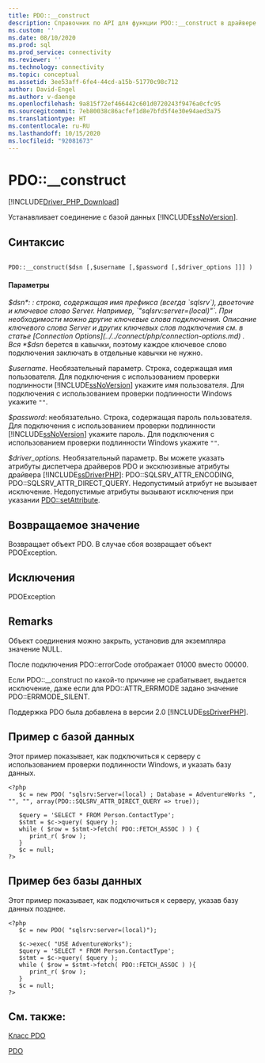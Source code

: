 ```yaml
---
title: PDO::__construct
description: Справочник по API для функции PDO::__construct в драйвере Microsoft PDO_SQLSRV для PHP для SQL Server.
ms.custom: ''
ms.date: 08/10/2020
ms.prod: sql
ms.prod_service: connectivity
ms.reviewer: ''
ms.technology: connectivity
ms.topic: conceptual
ms.assetid: 3ee53aff-6fe4-44cd-a15b-51770c98c712
author: David-Engel
ms.author: v-daenge
ms.openlocfilehash: 9a815f72ef466442c601d0720243f9476a0cfc95
ms.sourcegitcommit: 7eb80038c86acfef1d8e7bfd5f4e30e94aed3a75
ms.translationtype: HT
ms.contentlocale: ru-RU
ms.lasthandoff: 10/15/2020
ms.locfileid: "92081673"
---
```

# <a name="pdo__construct"></a>PDO::__construct
[!INCLUDE[Driver_PHP_Download](../../includes/driver_php_download.md)]

Устанавливает соединение с базой данных [!INCLUDE[ssNoVersion](../../includes/ssnoversion-md.md)].  
  
## <a name="syntax"></a>Синтаксис  
  
```  
  
PDO::__construct($dsn [,$username [,$password [,$driver_options ]]] )  
```  
  
#### <a name="parameters"></a>Параметры  
*$dsn*: : строка, содержащая имя префикса (всегда `sqlsrv`), двоеточие и ключевое слово Server. Например, `"sqlsrv:server=(local)"`. При необходимости можно другие ключевые слова подключения. Описание ключевого слова Server и других ключевых слов подключения см. в статье [Connection Options](../../connect/php/connection-options.md) . Вся *$dsn* берется в кавычки, поэтому каждое ключевое слово подключения заключать в отдельные кавычки не нужно.  
  
*$username.* Необязательный параметр. Строка, содержащая имя пользователя. Для подключения с использованием проверки подлинности [!INCLUDE[ssNoVersion](../../includes/ssnoversion-md.md)] укажите имя пользователя. Для подключения с использованием проверки подлинности Windows укажите `""`.  
  
*$password*: необязательно. Строка, содержащая пароль пользователя. Для подключения с использованием проверки подлинности [!INCLUDE[ssNoVersion](../../includes/ssnoversion-md.md)] укажите пароль. Для подключения с использованием проверки подлинности Windows укажите `""`.  
  
*$driver_options.* Необязательный параметр. Вы можете указать атрибуты диспетчера драйверов PDO и эксклюзивные атрибуты драйвера [!INCLUDE[ssDriverPHP](../../includes/ssdriverphp_md.md)]: PDO::SQLSRV_ATTR_ENCODING, PDO::SQLSRV_ATTR_DIRECT_QUERY. Недопустимый атрибут не вызывает исключение. Недопустимые атрибуты вызывают исключения при указании [PDO::setAttribute](../../connect/php/pdo-setattribute.md).  
  
## <a name="return-value"></a>Возвращаемое значение  
Возвращает объект PDO. В случае сбоя возвращает объект PDOException.  
  
## <a name="exceptions"></a>Исключения  
PDOException  
  
## <a name="remarks"></a>Remarks  
Объект соединения можно закрыть, установив для экземпляра значение NULL.  
  
После подключения PDO::errorCode отображает 01000 вместо 00000.  
  
Если PDO::__construct по какой-то причине не срабатывает, выдается исключение, даже если для PDO::ATTR_ERRMODE задано значение PDO::ERRMODE_SILENT.  
  
Поддержка PDO была добавлена в версии 2.0 [!INCLUDE[ssDriverPHP](../../includes/ssdriverphp_md.md)].  
  
## <a name="example-with-database"></a>Пример с базой данных  
Этот пример показывает, как подключиться к серверу с использованием проверки подлинности Windows, и указать базу данных.  
  
```  
<?php  
   $c = new PDO( "sqlsrv:Server=(local) ; Database = AdventureWorks ", "", "", array(PDO::SQLSRV_ATTR_DIRECT_QUERY => true));   
  
   $query = 'SELECT * FROM Person.ContactType';   
   $stmt = $c->query( $query );   
   while ( $row = $stmt->fetch( PDO::FETCH_ASSOC ) ) {   
      print_r( $row );   
   }  
   $c = null;   
?>  
```  
  
## <a name="example-without-database"></a>Пример без базы данных  
Этот пример показывает, как подключиться к серверу, указав базу данных позднее.  
  
```  
<?php  
   $c = new PDO( "sqlsrv:server=(local)");  
  
   $c->exec( "USE AdventureWorks");  
   $query = 'SELECT * FROM Person.ContactType';  
   $stmt = $c->query( $query );  
   while ( $row = $stmt->fetch( PDO::FETCH_ASSOC ) ){  
      print_r( $row );  
   }  
   $c = null;  
?>  
```  
  
## <a name="see-also"></a>См. также:  
[Класс PDO](../../connect/php/pdo-class.md)

[PDO](https://php.net/manual/book.pdo.php)  
  
